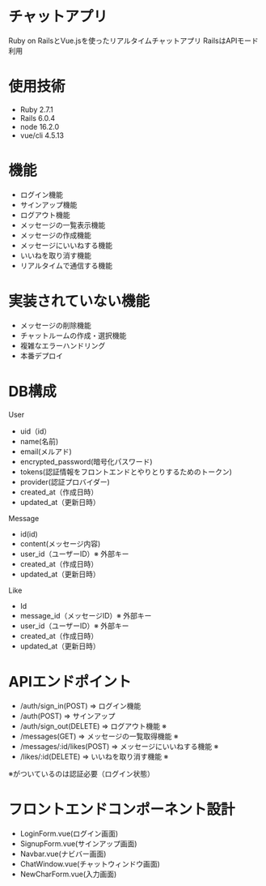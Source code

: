 # チャットアプリ
Ruby on RailsとVue.jsを使ったリアルタイムチャットアプリ
RailsはAPIモード利用

# 使用技術
- Ruby 2.7.1
- Rails 6.0.4
- node 16.2.0
- vue/cli 4.5.13

# 機能
- ログイン機能
- サインアップ機能
- ログアウト機能
- メッセージの一覧表示機能
- メッセージの作成機能
- メッセージにいいねする機能
- いいねを取り消す機能
- リアルタイムで通信する機能

# 実装されていない機能
- メッセージの削除機能
- チャットルームの作成・選択機能
- 複雑なエラーハンドリング
- 本番デプロイ

# DB構成
User
- uid（id）
- name(名前)
- email(メルアド)
- encrypted_password(暗号化パスワード)
- tokens(認証情報をフロントエンドとやりとりするためのトークン)
- provider(認証プロバイダー)
- created_at（作成日時）
- updated_at（更新日時）

Message
- id(id)
- content(メッセージ内容)
- user_id（ユーザーID）※ 外部キー
- created_at（作成日時）
- updated_at（更新日時）

Like
- Id
- message_id（メッセージID）※ 外部キー
- user_id（ユーザーID）※ 外部キー
- created_at（作成日時）
- updated_at（更新日時）

# APIエンドポイント
- /auth/sign_in(POST) => ログイン機能
- /auth(POST) => サインアップ
- /auth/sign_out(DELETE) => ログアウト機能 ※
- /messages(GET) => メッセージの一覧取得機能 ※
- /messages/:id/likes(POST) => メッセージにいいねする機能 ※
- /likes/:id(DELETE) => いいねを取り消す機能 ※

※がついているのは認証必要（ログイン状態）

# フロントエンドコンポーネント設計
- LoginForm.vue(ログイン画面)
- SignupForm.vue(サインアップ画面)
- Navbar.vue(ナビバー画面)
- ChatWindow.vue(チャットウィンドウ画面)
- NewCharForm.vue(入力画面)